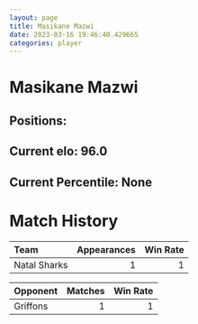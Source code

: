 ```yaml
---  
layout: page  
title: Masikane Mazwi  
date: 2023-03-16 19:46:40.429665  
categories: player  
---
```

# Masikane Mazwi

## Positions: 

## Current elo: 96.0

## Current Percentile: None

# Match History


| Team         |   Appearances |   Win Rate |
|:-------------|--------------:|-----------:|
| Natal Sharks |             1 |          1 |

| Opponent   |   Matches |   Win Rate |
|:-----------|----------:|-----------:|
| Griffons   |         1 |          1 |
